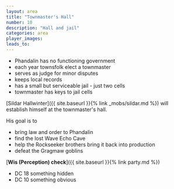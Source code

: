 ```yaml
---
layout: area
title: "Townmaster's Hall"
number: 10
description: "Hall and jail"
categories: area
player_images:
leads_to:
---
```

* Phandalin has no functioning government
* each year townsfolk elect a townmaster
* serves as judge for minor disputes
* keeps local records
* has a small but serviceable jail - just two cells
* townmaster has keys to jail cells

[Sildar Hallwinter]({{ site.baseurl }}{% link _mobs/sildar.md %}) will establish himself at the townmaster's hall.

His goal is to
* bring law and order to Phandalin
* find the lost Wave Echo Cave
* help the Rockseeker brothers bring it back into production
* defeat the Gragmaw goblins



[**Wis (Perception) check**]({{ site.baseurl }}{% link party.md %})
* DC 18 something hidden
* DC 10 something obvious

